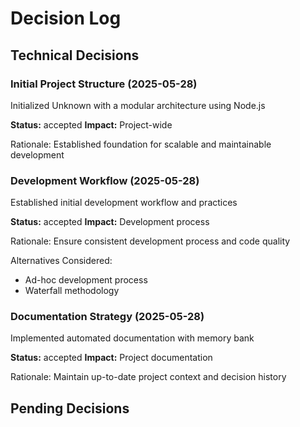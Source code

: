 # Decision Log

## Technical Decisions

### Initial Project Structure (2025-05-28)
Initialized Unknown with a modular architecture using Node.js

**Status:** accepted
**Impact:** Project-wide

Rationale:
Established foundation for scalable and maintainable development




### Development Workflow (2025-05-28)
Established initial development workflow and practices

**Status:** accepted
**Impact:** Development process

Rationale:
Ensure consistent development process and code quality

Alternatives Considered:
- Ad-hoc development process
- Waterfall methodology



### Documentation Strategy (2025-05-28)
Implemented automated documentation with memory bank

**Status:** accepted
**Impact:** Project documentation

Rationale:
Maintain up-to-date project context and decision history




## Pending Decisions
